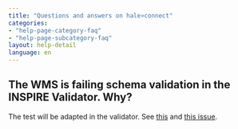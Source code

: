 ```yaml
---
title: "Questions and answers on hale»connect"
categories:
- "help-page-category-faq"
- "help-page-subcategory-faq"
layout: help-detail
language: en
---
```


<h2>The WMS is failing schema validation in the INSPIRE Validator. Why?</h2>

The test will be adapted in the validator.
See <a href="https://github.com/INSPIRE-MIF/helpdesk/issues/24"> this</a> and <a href="https://github.com/INSPIRE-MIF/helpdesk-validator/issues/616">this issue</a>.


